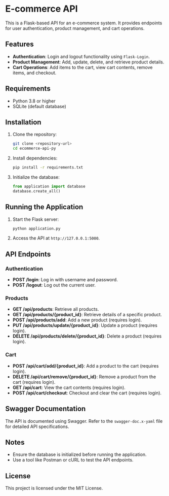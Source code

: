 # E-commerce API

This is a Flask-based API for an e-commerce system. It provides endpoints for user authentication, product management, and cart operations.

## Features

- **Authentication**: Login and logout functionality using `Flask-Login`.
- **Product Management**: Add, update, delete, and retrieve product details.
- **Cart Operations**: Add items to the cart, view cart contents, remove items, and checkout.

## Requirements

- Python 3.8 or higher
- SQLite (default database)

## Installation

1. Clone the repository:

   ```bash
   git clone <repository-url>
   cd ecommerce-api-py
   ```

2. Install dependencies:

   ```bash
   pip install -r requirements.txt
   ```

3. Initialize the database:
   ```python
   from application import database
   database.create_all()
   ```

## Running the Application

1. Start the Flask server:

   ```bash
   python application.py
   ```

2. Access the API at `http://127.0.0.1:5000`.

## API Endpoints

### Authentication

- **POST /login**: Log in with username and password.
- **POST /logout**: Log out the current user.

### Products

- **GET /api/products**: Retrieve all products.
- **GET /api/products/{product_id}**: Retrieve details of a specific product.
- **POST /api/products/add**: Add a new product (requires login).
- **PUT /api/products/update/{product_id}**: Update a product (requires login).
- **DELETE /api/products/delete/{product_id}**: Delete a product (requires login).

### Cart

- **POST /api/cart/add/{product_id}**: Add a product to the cart (requires login).
- **DELETE /api/cart/remove/{product_id}**: Remove a product from the cart (requires login).
- **GET /api/cart**: View the cart contents (requires login).
- **POST /api/cart/checkout**: Checkout and clear the cart (requires login).

## Swagger Documentation

The API is documented using Swagger. Refer to the `swagger-doc.x-yaml` file for detailed API specifications.

## Notes

- Ensure the database is initialized before running the application.
- Use a tool like Postman or cURL to test the API endpoints.

## License

This project is licensed under the MIT License.
